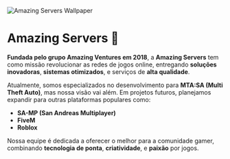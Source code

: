 ![Amazing Servers Wallpaper](https://cdn.discordapp.com/attachments/975390448283684864/1242128503722344529/image.png?ex=677b4610&is=6779f490&hm=14d7615d288311d17f4be65018775879a8f1a7279211e8618d48fdc7f8ec19bc&)

# Amazing Servers 🚀  
**Fundada pelo grupo Amazing Ventures em 2018**, a **Amazing Servers** tem como missão revolucionar as redes de jogos online, entregando **soluções inovadoras**, **sistemas otimizados**, e serviços de **alta qualidade**.  

Atualmente, somos especializados no desenvolvimento para **MTA:SA (Multi Theft Auto)**, mas nossa visão vai além. Em projetos futuros, planejamos expandir para outras plataformas populares como:  
- **SA-MP (San Andreas Multiplayer)**  
- **FiveM**  
- **Roblox**  

Nossa equipe é dedicada a oferecer o melhor para a comunidade gamer, combinando **tecnologia de ponta**, **criatividade**, e **paixão** por jogos.
